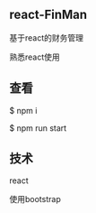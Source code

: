 ## react-FinMan

基于react的财务管理

熟悉react使用

## 查看

$ npm i

$ npm run start

## 技术

react

使用bootstrap
